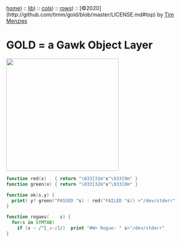 <a name=top>
<a href="https://github.com/timm/gold/blob/master/README.md#top">home</a>) ::
<a href="https://github.com/timm/gold/blob/master/src/lib/README.md#top">lib</a>) ::
<a href="https://github.com/timm/gold/blob/master/src/cols/README.md#top">cols</a>) ::
<a href="https://github.com/timm/gold/blob/master/src/rows/README.md#top">rows</a>) ::
[&copy;2020](http://github.com/timm/gold/blob/master/LICENSE.md#top) by <a href="http://menzies.us">Tim Menzies</a>
<h1> GOLD = a Gawk Object Layer</h1>
<img width=300 src="https://raw.githubusercontent.com/timm/gold/master/etc/img/auk.png">

```awk
function red(x)   { return "\033[31m"x"\033[0m" }
function green(x) { return "\033[32m"x"\033[0m" }

function ok(s,y) {
  print( y? green("PASSED "s) : red("FAILED "s)) >"/dev/stderr"
}

function rogues(    s) {
  for(s in SYMTAB) 
    if (s ~ /^[_a-z]/)  print "#W> Rogue: " s>"/dev/stderr"
}
```
